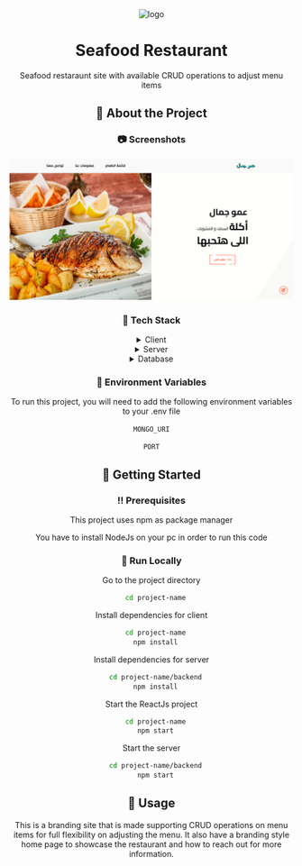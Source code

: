 
<div align="center">

  <img src="assets/logo.png" alt="logo" width="200" height="auto" />
  <h1>Seafood Restaurant</h1>
  
  <p>
    Seafood restaraunt site with available CRUD operations to adjust menu items 
  </p>
  
  



  

<!-- About the Project -->
## :star2: About the Project


<!-- Screenshots -->
### :camera: Screenshots

<div align="center"> 
  <img src="./public/images/thumbnails/1.png" alt="screenshot" />
</div>


<!-- TechStack -->
### :space_invader: Tech Stack

<details>
  <summary>Client</summary>
  <ul>
    <li><a href="https://reactjs.org/">React.js</a></li>
    <li><a href="https://getbootstrap.com/">Bootstrap</a></li>
  </ul>
</details>

<details>
  <summary>Server</summary>
  <ul>
    <li><a href="https://expressjs.com/">Express.js</a></li>
    <li><a href="https://nodejs.org/en/">Node.js</a></li>
  </ul>
</details>

<details>
<summary>Database</summary>
  <ul>
    <li><a href="https://www.mongodb.com/">MongoDB</a></li>
  </ul>
</details>

<!-- Env Variables -->
### :key: Environment Variables

To run this project, you will need to add the following environment variables to your .env file

`MONGO_URI`

`PORT`

<!-- Getting Started -->
## 	:toolbox: Getting Started

<!-- Prerequisites -->
### :bangbang: Prerequisites

This project uses npm as package manager

You have to install NodeJs on your pc in order to run this code

<!-- Run Locally -->
### :running: Run Locally

Go to the project directory

```bash
  cd project-name
```

Install dependencies for client

```bash
  cd project-name
  npm install
```
  
  
Install dependencies for server

```bash
  cd project-name/backend
  npm install
```

Start the ReactJs project

```bash
  cd project-name
  npm start
```

Start the server

```bash
  cd project-name/backend
  npm start
```

<!-- Usage -->
## :eyes: Usage

This is a branding site that is made supporting CRUD operations on menu items for full flexibility on adjusting the menu. It also have a branding style home page to showcase the restaurant and how to reach out for more information.
